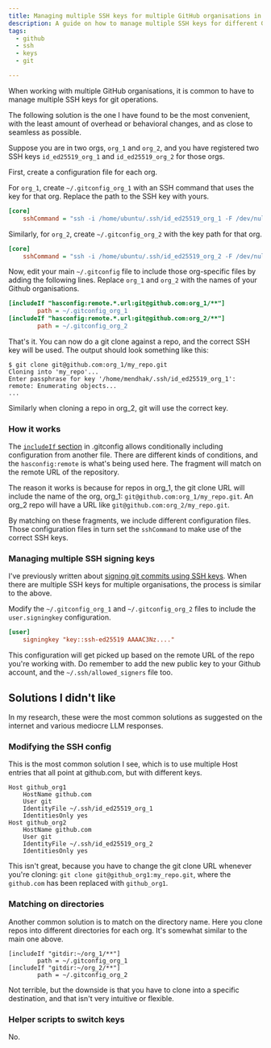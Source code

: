 ```yaml
---
title: Managing multiple SSH keys for multiple GitHub organisations in a simple way
description: A guide on how to manage multiple SSH keys for different GitHub organisations using hasconfig remote and includeif in .gitconfig, all native and no custom scripts.
tags:
  - github
  - ssh
  - keys
  - git

---
```


When working with multiple GitHub organisations, it is common to have to manage multiple SSH keys for git operations. 

The following solution is the one I have found to be the most convenient, with the least amount of overhead or behavioral changes, and as close to seamless as possible. 

Suppose you are in two orgs, `org_1` and `org_2`, and you have registered two SSH keys `id_ed25519_org_1` and `id_ed25519_org_2` for those orgs.

First, create a configuration file for each org. 

For `org_1`, create `~/.gitconfig_org_1` with an SSH command that uses the key for that org. Replace the path to the SSH key with yours.

```ini
[core]
    sshCommand = "ssh -i /home/ubuntu/.ssh/id_ed25519_org_1 -F /dev/null"
```

Similarly, for `org_2`, create `~/.gitconfig_org_2` with the key path for that org. 

```ini
[core]
    sshCommand = "ssh -i /home/ubuntu/.ssh/id_ed25519_org_2 -F /dev/null"
```

Now, edit your main `~/.gitconfig` file to include those org-specific files by adding the following lines. Replace `org_1` and `org_2` with the names of your Github organisations. 

```ini
[includeIf "hasconfig:remote.*.url:git@github.com:org_1/**"]
        path = ~/.gitconfig_org_1
[includeIf "hasconfig:remote.*.url:git@github.com:org_2/**"]
        path = ~/.gitconfig_org_2
```


That's it. You can now do a git clone against a repo, and the correct SSH key will be used. The output should look something like this:

```
$ git clone git@github.com:org_1/my_repo.git
Cloning into 'my_repo'...
Enter passphrase for key '/home/mendhak/.ssh/id_ed25519_org_1':
remote: Enumerating objects...
...
```

Similarly when cloning a repo in org_2, git will use the correct key.

### How it works

The [`includeIf` section](https://git-scm.com/docs/git-config#_includes) in .gitconfig allows conditionally including configuration from another file. There are different kinds of conditions, and the `hasconfig:remote` is what's being used here. The fragment will match on the remote URL of the repository. 

The reason it works is because for repos in org_1, the git clone URL will include the name of the org, org_1: `git@github.com:org_1/my_repo.git`. An org_2 repo will have a URL like `git@github.com:org_2/my_repo.git`.

By matching on these fragments, we include different configuration files. Those configuration files in turn set the `sshCommand` to make use of the correct SSH keys. 

### Managing multiple SSH signing keys

I've previously written about [signing git commits using SSH keys](./2024-02-15-keepassxc-sign-git-commit-with-ssh.md). When there are multiple SSH keys for multiple organisations, the process is similar to the above.  

Modify the `~/.gitconfig_org_1` and `~/.gitconfig_org_2` files to include the `user.signingkey` configuration. 

```ini
[user]
    signingkey "key::ssh-ed25519 AAAAC3Nz...."
```

This configuration will get picked up based on the remote URL of the repo you're working with. Do remember to add the new public key to your Github account, and the `~/.ssh/allowed_signers` file too. 



## Solutions I didn't like

In my research, these were the most common solutions as suggested on the internet and various mediocre LLM responses.

### Modifying the SSH config

This is the most common solution I see, which is to use multiple Host entries that all point at github.com, but with different keys. 

```
Host github_org1
    HostName github.com
    User git
    IdentityFile ~/.ssh/id_ed25519_org_1
    IdentitiesOnly yes
Host github_org2
    HostName github.com
    User git
    IdentityFile ~/.ssh/id_ed25519_org_2
    IdentitiesOnly yes
```

This isn't great, because you have to change the git clone URL whenever you're cloning: `git clone git@github_org1:my_repo.git`, where the `github.com` has been replaced with `github_org1`.

### Matching on directories

Another common solution is to match on the directory name. Here you clone repos into different directories for each org. It's somewhat similar to the main one above. 


```
[includeIf "gitdir:~/org_1/**"]
        path = ~/.gitconfig_org_1
[includeIf "gitdir:~/org_2/**"]
        path = ~/.gitconfig_org_2
```

Not terrible, but the downside is that you have to clone into a specific destination, and that isn't very intuitive or flexible. 


### Helper scripts to switch keys

No.




